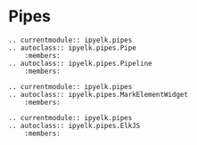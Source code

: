 # Pipes

```{eval-rst}
.. currentmodule:: ipyelk.pipes
.. autoclass:: ipyelk.pipes.Pipe
    :members:
.. autoclass:: ipyelk.pipes.Pipeline
    :members:
```

```{eval-rst}
.. currentmodule:: ipyelk.pipes
.. autoclass:: ipyelk.pipes.MarkElementWidget
    :members:

```

```{eval-rst}
.. currentmodule:: ipyelk.pipes
.. autoclass:: ipyelk.pipes.ElkJS
    :members:
```
